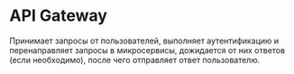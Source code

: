 # API Gateway
Принимает запросы от пользователей, выполняет аутентификацию и перенаправляет запросы в микросервисы, дожидается от них ответов (если необходимо), после чего отправляет ответ пользователю.